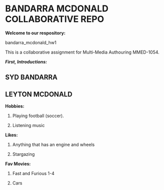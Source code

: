 # BANDARRA MCDONALD COLLABORATIVE REPO
**Welcome to our respository:**

bandarra_mcdonald_hw1

 This is a collaborative assignment for Multi-Media Authouring MMED-1054.

 ***First, Introductions:***
 ## SYD BANDARRA




## LEYTON MCDONALD



**Hobbies:**
1. Playing football (soccer).

2. Listening music

**Likes:**
1. Anything that has an engine and wheels

2. Stargazing

**Fav Movies:**
1. Fast and Furious 1-4

2. Cars 


